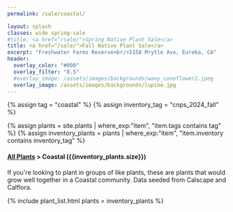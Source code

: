 ```yaml
---
permalink: /sale/coastal/

layout: splash
classes: wide spring-sale
#title: <a href="/sale/">Spring Native Plant Sale</a> 
title: <a href="/sale/">Fall Native Plant Sale</a> 
excerpt: "Freshwater Farms Reserve<br/>5158 Mrytle Ave, Eureka, CA"
header:
  overlay_color: "#000"
  overlay_filter: "0.5"
  #overlay_image: /assets/images/backgrounds/waxy_coneflower2.jpeg
  overlay_image: /assets/images/backgrounds/lupine.jpg
---
```


<!-- Jekyll 3.9 doesnt support and/or in where_exp so we have to do this the messy way -->

{% assign tag = "coastal" %}
{% assign inventory_tag = "cnps_2024_fall" %}

{% assign plants = site.plants | where_exp:"item",
    "item.tags contains tag" %}
{% assign inventory_plants = plants | where_exp:"item",
    "item.inventory contains inventory_tag" %}

<div class="subheading">
    <h4><a href="/sale/all/">All Plants</a> >  Coastal ({{inventory_plants.size}})</h4>
    <p class="notice">
        If you're looking to plant in groups of like plants, these are plants that would grow well together in a Coastal community. Data seeded from Calscape and Calflora.
    </p>
</div>

{% include plant_list.html 
    plants = inventory_plants
%}




